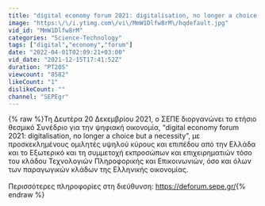 ```yaml
---
title: "digital economy forum 2021: digitalisation, no longer a choice but a necessity"
image: "https:\/\/i.ytimg.com\/vi\/MmW1Dlfw8rM\/hqdefault.jpg"
vid_id: "MmW1Dlfw8rM"
categories: "Science-Technology"
tags: ["digital","economy","forum"]
date: "2022-04-01T02:09:21+03:00"
vid_date: "2021-12-15T17:41:52Z"
duration: "PT20S"
viewcount: "8582"
likeCount: "1"
dislikeCount: ""
channel: "SEPEgr"
---
```

{% raw %}Τη Δευτέρα 20 Δεκεμβρίου 2021, ο ΣΕΠΕ διοργανώνει το ετήσιο θεσμικό Συνέδριο για την ψηφιακή οικονομία, “digital economy forum 2021: digitalisation, no longer a choice but a necessity”, με προσκεκλημένους ομιλητές υψηλού κύρους και επιπέδου από την Ελλάδα και το Εξωτερικό και τη συμμετοχή εκπροσώπων και επιχειρηματιών τόσο του κλάδου Τεχνολογιών Πληροφορικής και Επικοινωνιών, όσο και όλων των παραγωγικών κλάδων της Ελληνικής οικονομίας.<br /><br />Περισσότερες πληροφορίες στη διεύθυνση: <a rel="nofollow" target="blank" href="https://deforum.sepe.gr/">https://deforum.sepe.gr/</a>{% endraw %}
